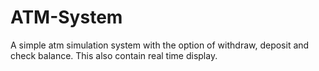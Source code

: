 # ATM-System
A simple atm simulation system with the option of withdraw, deposit and check balance. This also contain real time display.
